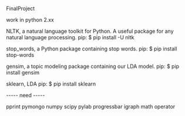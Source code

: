 FinalProject

work in python 2.xx

NLTK, a natural language toolkit for Python. A useful package for any natural language processing.
pip: $ pip install -U nltk

stop_words, a Python package containing stop words.
pip: $ pip install stop-words

gensim, a topic modeling package containing our LDA model.
pip: $ pip install gensim

sklearn, LDA
pip: $ pip install sklearn

----- need -----

pprint
pymongo
numpy
scipy 
pylab
progressbar
igraph
math
operator